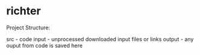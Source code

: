 # richter

Project Structure:

src     - code
input   - unprocessed downloaded input files or links
output  - any ouput from code is saved here
